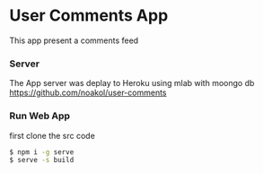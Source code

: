 # User Comments App
This app present a comments feed 

### Server
The App server was deplay to Heroku using mlab with moongo db 
https://github.com/noakol/user-comments
### Run Web App
first clone the src code 
```sh
$ npm i -g serve
$ serve -s build
```
